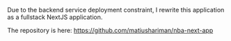 Due to the backend service deployment constraint, I rewrite this application as a fullstack NextJS application.

The repository is here: https://github.com/matiushariman/nba-next-app
